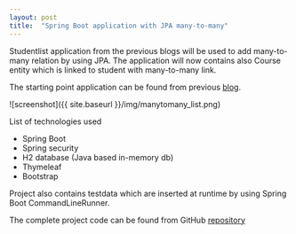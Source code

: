 ```yaml
---
layout: post
title:  "Spring Boot application with JPA many-to-many"
---
```

Studentlist application from the previous blogs will be used to add many-to-many relation by using JPA. The application will now contains also Course entity which is linked to student with many-to-many link.

The starting point application can be found from previous [blog](/2016-06-16-crudboot-security).

![screenshot]({{ site.baseurl }}/img/manytomany_list.png)

List of technologies used


- Spring Boot
- Spring security
- H2 database (Java based in-memory db)
- Thymeleaf
- Bootstrap


Project also contains testdata which are inserted at runtime by using Spring Boot CommandLineRunner.

The complete project code can be found from GitHub [repository](https://github.com/juhahinkula/StudentCourseList.git)

